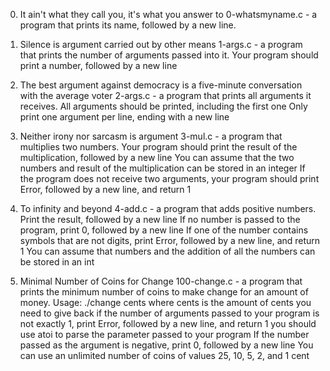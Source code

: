 0. It ain't what they call you, it's what you answer to
0-whatsmyname.c - a program that prints its name, followed by a new line.

1. Silence is argument carried out by other means
1-args.c - a program that prints the number of arguments passed into it.
Your program should print a number, followed by a new line

2. The best argument against democracy is a five-minute conversation with the average voter
2-args.c - a program that prints all arguments it receives.
All arguments should be printed, including the first one
Only print one argument per line, ending with a new line

3. Neither irony nor sarcasm is argument
3-mul.c - a program that multiplies two numbers.
Your program should print the result of the multiplication, followed by a new line
You can assume that the two numbers and result of the multiplication can be stored in an integer
If the program does not receive two arguments, your program should print Error, followed by a new line, and return 1

4. To infinity and beyond
4-add.c - a program that adds positive numbers.
Print the result, followed by a new line
If no number is passed to the program, print 0, followed by a new line
If one of the number contains symbols that are not digits, print Error, followed by a new line, and return 1
You can assume that numbers and the addition of all the numbers can be stored in an int

5. Minimal Number of Coins for Change
100-change.c - a program that prints the minimum number of coins to make change for an amount of money.
Usage: ./change cents
where cents is the amount of cents you need to give back
if the number of arguments passed to your program is not exactly 1, print Error, followed by a new line, and return 1
you should use atoi to parse the parameter passed to your program
If the number passed as the argument is negative, print 0, followed by a new line
You can use an unlimited number of coins of values 25, 10, 5, 2, and 1 cent
